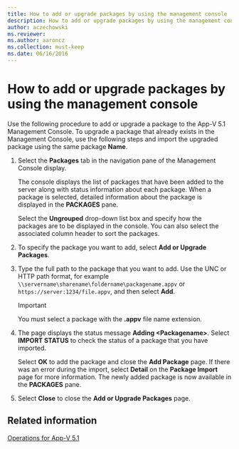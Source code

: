 ```yaml
---
title: How to add or upgrade packages by using the management console
description: How to add or upgrade packages by using the management console.
author: aczechowski
ms.reviewer:
ms.author: aaroncz
ms.collection: must-keep
ms.date: 06/16/2016
---
```


# How to add or upgrade packages by using the management console

Use the following procedure to add or upgrade a package to the App-V 5.1 Management Console. To upgrade a package that already exists in the Management Console, use the following steps and import the upgraded package using the same package **Name**.

1. Select the **Packages** tab in the navigation pane of the Management Console display.

    The console displays the list of packages that have been added to the server along with status information about each package. When a package is selected, detailed information about the package is displayed in the **PACKAGES** pane.

    Select the **Ungrouped** drop-down list box and specify how the packages are to be displayed in the console. You can also select the associated column header to sort the packages.

2. To specify the package you want to add, select **Add or Upgrade Packages**.

3. Type the full path to the package that you want to add. Use the UNC or HTTP path format, for example `\\servername\sharename\foldername\packagename.appv` or `https://server:1234/file.appv`, and then select **Add**.

    > [!IMPORTANT]
    > You must select a package with the **.appv** file name extension.

4. The page displays the status message **Adding &lt;Packagename&gt;**. Select **IMPORT STATUS** to check the status of a package that you have imported.

    Select **OK** to add the package and close the **Add Package** page. If there was an error during the import, select **Detail** on the **Package Import** page for more information. The newly added package is now available in the **PACKAGES** pane.

5. Select **Close** to close the **Add or Upgrade Packages** page.

## Related information

[Operations for App-V 5.1](operations-for-app-v-51.md)

